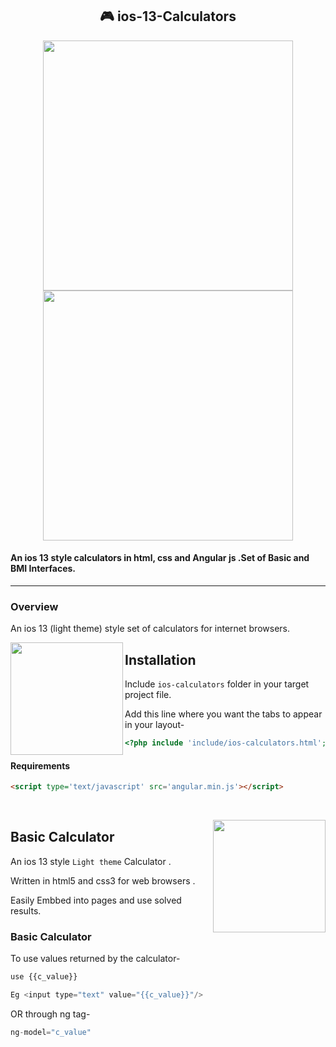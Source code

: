 <h2 align="center"> 🎮 ios-13-Calculators </h2>
<p align="center"><img src="https://github.com/vivekverma007/ios-13-Calculator/blob/master/preview/preview1.png" width="400" /> 
<img src="https://github.com/vivekverma007/ios-13-Calculator/blob/master/preview/preview2.png" width="400" /></p> 




<h4>An ios 13 style calculators in html, css and Angular js .Set of Basic and BMI Interfaces. </h4>

___
### Overview
 An ios 13 (light theme) style set of calculators for internet browsers. 
 
 

<img align="left" src="https://github.com/vivekverma007/ios-13-Calculator/blob/master/preview/anim_tabs.gif" width="180" /> 

 <p>
 
 ## Installation
 
 Include `ios-calculators` folder in your target project file.
 
 Add this line where you want the tabs to appear in your layout-

```php
<?php include 'include/ios-calculators.html';?>
```

#### Requirements

```html
<script type='text/javascript' src='angular.min.js'></script>

```
​
​
​
​
</p>     

<img align="right" src="https://github.com/vivekverma007/ios-13-Calculator/blob/master/preview/anim_basic.gif" width="180" />

## Basic Calculator
An ios 13 style `Light theme` Calculator .

Written in html5 and css3 for web browsers .

Easily Embbed into pages and use solved results.

### Basic Calculator
To use values returned by the calculator-
```js
use {{c_value}}

Eg <input type="text" value="{{c_value}}"/>
```
OR through ng tag-
```js
ng-model="c_value"
```

